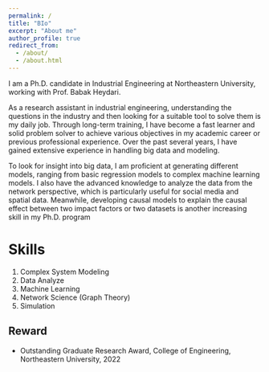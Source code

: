 ```yaml
---
permalink: /
title: "BIo"
excerpt: "About me"
author_profile: true
redirect_from: 
  - /about/
  - /about.html
---
```


I am a Ph.D. candidate in Industrial Engineering at Northeastern University, working with Prof. Babak Heydari.

As a research assistant in industrial engineering, understanding the questions in the industry and then looking for a suitable tool to solve them is my daily job. Through long-term training, I have become a fast learner and solid problem solver to achieve various objectives in my academic career or previous professional experience. Over the past several years, I have gained extensive experience in handling big data and modeling. 

To look for insight into big data, I am proficient at generating different models, ranging from basic regression models to complex machine learning models. I also have the advanced knowledge to analyze the data from the network perspective, which is particularly useful for social media and spatial data. Meanwhile, developing causal models to explain the causal effect between two impact factors or two datasets is another increasing skill in my Ph.D. program

<!-- Position Search
======
* Post-Doc -->

Skills
======
1. Complex System Modeling
2. Data Analyze
3. Machine Learning
4. Network Science (Graph Theory)
5. Simulation

Reward
------
* Outstanding Graduate Research Award, College of Engineering, Northeastern University, 2022


